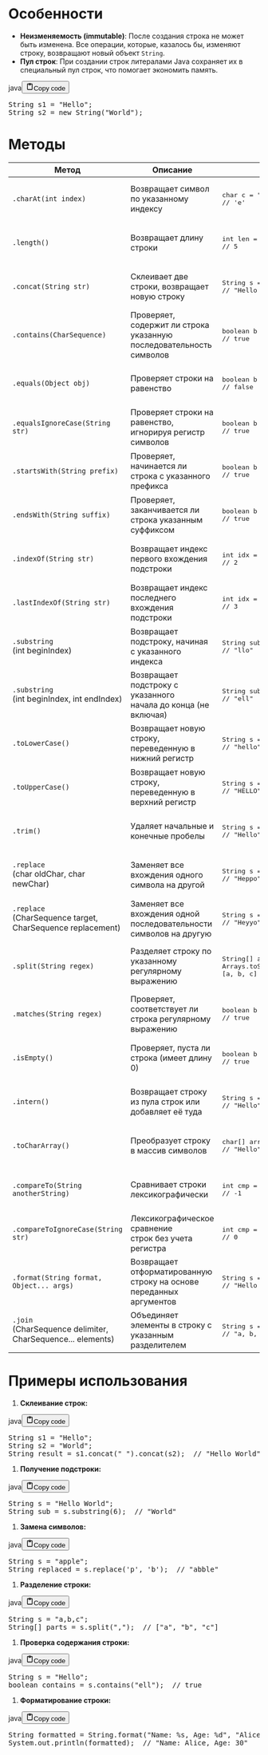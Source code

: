 <h1>Особенности</h1>
<ul>
<li><strong>Неизменяемость (immutable)</strong>: После создания строка не может быть изменена.
Все операции, которые, казалось бы, изменяют строку, возвращают новый объект <code>String</code>.</li>
<li><strong>Пул строк</strong>: При создании строк литералами Java сохраняет их в специальный пул строк, что помогает экономить память.</li>
</ul>
<div class="code_element"><div class="lang_line"><text>java</text><button class="copy_code_button" onclick="CopyCode(this)"><svg style="width: 1.2em;height: 1.2em;" aria-hidden="true" xmlns="http://www.w3.org/2000/svg" fill="none" viewBox="0 0 24 24"><path stroke="currentColor" stroke-linecap="round" stroke-linejoin="round" stroke-width="2" d="M15 4h3a1 1 0 0 1 1 1v15a1 1 0 0 1-1 1H6a1 1 0 0 1-1-1V5a1 1 0 0 1 1-1h3m0 3h6m-5-4v4h4V3h-4Z"/></svg><text class="unselectable">Copy code</text></button></div><div class="code language-java"><div class="highlight"><pre><span></span><span class="n">String</span><span class="w"> </span><span class="n">s1</span><span class="w"> </span><span class="o">=</span><span class="w"> </span><span class="s">&quot;Hello&quot;</span><span class="p">;</span>
<span class="n">String</span><span class="w"> </span><span class="n">s2</span><span class="w"> </span><span class="o">=</span><span class="w"> </span><span class="k">new</span><span class="w"> </span><span class="n">String</span><span class="p">(</span><span class="s">&quot;World&quot;</span><span class="p">);</span>
</pre></div></div></div>

<h1>Методы</h1>
<table>
<thead>
<tr>
<th>Метод</th>
<th>Описание</th>
<th>Пример использования</th>
</tr>
</thead>
<tbody>
<tr>
<td><code>.charAt(int index)</code></td>
<td>Возвращает символ по указанному индексу</td>
<td><div class="code" style="border-radius:.375rem .375rem;"><div class="highlight"><pre><div class="highlight"><pre><span></span><span class="kt">char</span><span class="w"> </span><span class="n">c</span><span class="w"> </span><span class="o">=</span><span class="w"> </span><span class="s">&quot;Hello&quot;</span><span class="p">.</span><span class="na">charAt</span><span class="p">(</span><span class="mi">1</span><span class="p">);</span><br><span class="c1">// &#39;e&#39;</span><br></pre></div></pre></div></div></td>
</tr>
<tr>
<td><code>.length()</code></td>
<td>Возвращает длину строки</td>
<td><div class="code" style="border-radius:.375rem .375rem;"><div class="highlight"><pre><div class="highlight"><pre><span></span><span class="kt">int</span><span class="w"> </span><span class="n">len</span><span class="w"> </span><span class="o">=</span><span class="w"> </span><span class="s">&quot;Hello&quot;</span><span class="p">.</span><span class="na">length</span><span class="p">();</span><br><span class="c1">// 5</span><br></pre></div></pre></div></div></td>
</tr>
<tr>
<td><code>.concat(String str)</code></td>
<td>Склеивает две строки, возвращает новую строку</td>
<td><div class="code" style="border-radius:.375rem .375rem;"><div class="highlight"><pre><div class="highlight"><pre><span></span><span class="n">String</span><span class="w"> </span><span class="n">s</span><span class="w"> </span><span class="o">=</span><span class="w"> </span><span class="s">&quot;Hello&quot;</span><span class="p">.</span><span class="na">concat</span><span class="p">(</span><span class="s">&quot; World&quot;</span><span class="p">);</span><br><span class="c1">// &quot;Hello World&quot;</span><br></pre></div></pre></div></div></td>
</tr>
<tr>
<td><code>.contains(CharSequence)</code></td>
<td>Проверяет, содержит ли строка<br>указанную последовательность символов</td>
<td><div class="code" style="border-radius:.375rem .375rem;"><div class="highlight"><pre><div class="highlight"><pre><span></span><span class="kt">boolean</span><span class="w"> </span><span class="n">b</span><span class="w"> </span><span class="o">=</span><span class="w"> </span><span class="s">&quot;Hello&quot;</span><span class="p">.</span><span class="na">contains</span><span class="p">(</span><span class="s">&quot;ll&quot;</span><span class="p">);</span><br><span class="c1">// true</span><br></pre></div></pre></div></div></td>
</tr>
<tr>
<td><code>.equals(Object obj)</code></td>
<td>Проверяет строки на равенство</td>
<td><div class="code" style="border-radius:.375rem .375rem;"><div class="highlight"><pre><div class="highlight"><pre><span></span><span class="kt">boolean</span><span class="w"> </span><span class="n">b</span><span class="w"> </span><span class="o">=</span><span class="w"> </span><span class="s">&quot;Hello&quot;</span><span class="p">.</span><span class="na">equals</span><span class="p">(</span><span class="s">&quot;hello&quot;</span><span class="p">);</span><br><span class="c1">// false</span><br></pre></div></pre></div></div></td>
</tr>
<tr>
<td><code>.equalsIgnoreCase(String str)</code></td>
<td>Проверяет строки на равенство, игнорируя регистр символов</td>
<td><div class="code" style="border-radius:.375rem .375rem;"><div class="highlight"><pre><div class="highlight"><pre><span></span><span class="kt">boolean</span><span class="w"> </span><span class="n">b</span><span class="w"> </span><span class="o">=</span><span class="w"> </span><span class="s">&quot;Hello&quot;</span><span class="p">.</span><span class="na">equalsIgnoreCase</span><span class="p">(</span><span class="s">&quot;hello&quot;</span><span class="p">);</span><br><span class="c1">// true</span><br></pre></div></pre></div></div></td>
</tr>
<tr>
<td><code>.startsWith(String prefix)</code></td>
<td>Проверяет, начинается ли строка с указанного префикса</td>
<td><div class="code" style="border-radius:.375rem .375rem;"><div class="highlight"><pre><div class="highlight"><pre><span></span><span class="kt">boolean</span><span class="w"> </span><span class="n">b</span><span class="w"> </span><span class="o">=</span><span class="w"> </span><span class="s">&quot;Hello&quot;</span><span class="p">.</span><span class="na">startsWith</span><span class="p">(</span><span class="s">&quot;He&quot;</span><span class="p">);</span><br><span class="c1">// true</span><br></pre></div></pre></div></div></td>
</tr>
<tr>
<td><code>.endsWith(String suffix)</code></td>
<td>Проверяет, заканчивается ли строка указанным суффиксом</td>
<td><div class="code" style="border-radius:.375rem .375rem;"><div class="highlight"><pre><div class="highlight"><pre><span></span><span class="kt">boolean</span><span class="w"> </span><span class="n">b</span><span class="w"> </span><span class="o">=</span><span class="w"> </span><span class="s">&quot;Hello&quot;</span><span class="p">.</span><span class="na">endsWith</span><span class="p">(</span><span class="s">&quot;lo&quot;</span><span class="p">);</span><br><span class="c1">// true</span><br></pre></div></pre></div></div></td>
</tr>
<tr>
<td><code>.indexOf(String str)</code></td>
<td>Возвращает индекс первого вхождения подстроки</td>
<td><div class="code" style="border-radius:.375rem .375rem;"><div class="highlight"><pre><div class="highlight"><pre><span></span><span class="kt">int</span><span class="w"> </span><span class="n">idx</span><span class="w"> </span><span class="o">=</span><span class="w"> </span><span class="s">&quot;Hello&quot;</span><span class="p">.</span><span class="na">indexOf</span><span class="p">(</span><span class="s">&quot;l&quot;</span><span class="p">);</span><br><span class="c1">// 2</span><br></pre></div></pre></div></div></td>
</tr>
<tr>
<td><code>.lastIndexOf(String str)</code></td>
<td>Возвращает индекс последнего вхождения подстроки</td>
<td><div class="code" style="border-radius:.375rem .375rem;"><div class="highlight"><pre><div class="highlight"><pre><span></span><span class="kt">int</span><span class="w"> </span><span class="n">idx</span><span class="w"> </span><span class="o">=</span><span class="w"> </span><span class="s">&quot;Hello&quot;</span><span class="p">.</span><span class="na">lastIndexOf</span><span class="p">(</span><span class="s">&quot;l&quot;</span><span class="p">);</span><br><span class="c1">// 3</span><br></pre></div></pre></div></div></td>
</tr>
<tr>
<td><code>.substring</code><br>(int beginIndex)</td>
<td>Возвращает подстроку, начиная с указанного индекса</td>
<td><div class="code" style="border-radius:.375rem .375rem;"><div class="highlight"><pre><div class="highlight"><pre><span></span><span class="n">String</span><span class="w"> </span><span class="n">sub</span><span class="w"> </span><span class="o">=</span><span class="w"> </span><span class="s">&quot;Hello&quot;</span><span class="p">.</span><span class="na">substring</span><span class="p">(</span><span class="mi">2</span><span class="p">);</span><br><span class="c1">// &quot;llo&quot;</span><br></pre></div></pre></div></div></td>
</tr>
<tr>
<td><code>.substring</code><br>(int beginIndex, int endIndex)</td>
<td>Возвращает подстроку с указанного<br>начала до конца (не включая)</td>
<td><div class="code" style="border-radius:.375rem .375rem;"><div class="highlight"><pre><div class="highlight"><pre><span></span><span class="n">String</span><span class="w"> </span><span class="n">sub</span><span class="w"> </span><span class="o">=</span><span class="w"> </span><span class="s">&quot;Hello&quot;</span><span class="p">.</span><span class="na">substring</span><span class="p">(</span><span class="mi">1</span><span class="p">,</span><span class="w"> </span><span class="mi">4</span><span class="p">);</span><br><span class="c1">// &quot;ell&quot;</span><br></pre></div></pre></div></div></td>
</tr>
<tr>
<td><code>.toLowerCase()</code></td>
<td>Возвращает новую строку, переведенную в нижний регистр</td>
<td><div class="code" style="border-radius:.375rem .375rem;"><div class="highlight"><pre><div class="highlight"><pre><span></span><span class="n">String</span><span class="w"> </span><span class="n">s</span><span class="w"> </span><span class="o">=</span><span class="w"> </span><span class="s">&quot;HELLO&quot;</span><span class="p">.</span><span class="na">toLowerCase</span><span class="p">();</span><br><span class="c1">// &quot;hello&quot;</span><br></pre></div></pre></div></div></td>
</tr>
<tr>
<td><code>.toUpperCase()</code></td>
<td>Возвращает новую строку, переведенную в верхний регистр</td>
<td><div class="code" style="border-radius:.375rem .375rem;"><div class="highlight"><pre><div class="highlight"><pre><span></span><span class="n">String</span><span class="w"> </span><span class="n">s</span><span class="w"> </span><span class="o">=</span><span class="w"> </span><span class="s">&quot;hello&quot;</span><span class="p">.</span><span class="na">toUpperCase</span><span class="p">();</span><br><span class="c1">// &quot;HELLO&quot;</span><br></pre></div></pre></div></div></td>
</tr>
<tr>
<td><code>.trim()</code></td>
<td>Удаляет начальные и конечные пробелы</td>
<td><div class="code" style="border-radius:.375rem .375rem;"><div class="highlight"><pre><div class="highlight"><pre><span></span><span class="n">String</span><span class="w"> </span><span class="n">s</span><span class="w"> </span><span class="o">=</span><span class="w"> </span><span class="s">&quot;  Hello  &quot;</span><span class="p">.</span><span class="na">trim</span><span class="p">();</span><br><span class="c1">// &quot;Hello&quot;</span><br></pre></div></pre></div></div></td>
</tr>
<tr>
<td><code>.replace</code><br>(char oldChar, char newChar)</td>
<td>Заменяет все вхождения одного символа на другой</td>
<td><div class="code" style="border-radius:.375rem .375rem;"><div class="highlight"><pre><div class="highlight"><pre><span></span><span class="n">String</span><span class="w"> </span><span class="n">s</span><span class="w"> </span><span class="o">=</span><span class="w"> </span><span class="s">&quot;Hello&quot;</span><span class="p">.</span><span class="na">replace</span><span class="p">(</span><span class="sc">&#39;l&#39;</span><span class="p">,</span><span class="w"> </span><span class="sc">&#39;p&#39;</span><span class="p">);</span><br><span class="c1">// &quot;Heppo&quot;</span><br></pre></div></pre></div></div></td>
</tr>
<tr>
<td><code>.replace</code><br>(CharSequence target,<br>CharSequence replacement)</td>
<td>Заменяет все вхождения одной<br>последовательности символов на другую</td>
<td><div class="code" style="border-radius:.375rem .375rem;"><div class="highlight"><pre><div class="highlight"><pre><span></span><span class="n">String</span><span class="w"> </span><span class="n">s</span><span class="w"> </span><span class="o">=</span><span class="w"> </span><span class="s">&quot;Hello&quot;</span><span class="p">.</span><span class="na">replace</span><span class="p">(</span><span class="s">&quot;ll&quot;</span><span class="p">,</span><span class="w"> </span><span class="s">&quot;yy&quot;</span><span class="p">);</span><br><span class="c1">// &quot;Heyyo&quot;</span><br></pre></div></pre></div></div></td>
</tr>
<tr>
<td><code>.split(String regex)</code></td>
<td>Разделяет строку по указанному регулярному выражению</td>
<td><div class="code" style="border-radius:.375rem .375rem;"><div class="highlight"><pre><div class="highlight"><pre><span></span><span class="n">String</span><span class="o">[]</span><span class="w"> </span><span class="n">arr</span><span class="w"> </span><span class="o">=</span><span class="w"> </span><span class="s">&quot;a,b,c&quot;</span><span class="p">.</span><span class="na">split</span><span class="p">(</span><span class="s">&quot;,&quot;</span><span class="p">);</span><br><span class="n">Arrays</span><span class="p">.</span><span class="na">toString</span><span class="p">(</span><span class="s">&quot;a,b,c&quot;</span><span class="p">.</span><span class="na">split</span><span class="p">(</span><span class="s">&quot;,&quot;</span><span class="p">))</span><br><span class="o">[</span><span class="n">a</span><span class="p">,</span><span class="w"> </span><span class="n">b</span><span class="p">,</span><span class="w"> </span><span class="n">c</span><span class="o">]</span><br></pre></div></pre></div></div></td>
</tr>
<tr>
<td><code>.matches(String regex)</code></td>
<td>Проверяет, соответствует ли строка регулярному выражению</td>
<td><div class="code" style="border-radius:.375rem .375rem;"><div class="highlight"><pre><div class="highlight"><pre><span></span><span class="kt">boolean</span><span class="w"> </span><span class="n">b</span><span class="w"> </span><span class="o">=</span><span class="w"> </span><span class="s">&quot;abc&quot;</span><span class="p">.</span><span class="na">matches</span><span class="p">(</span><span class="s">&quot;[a-z]+&quot;</span><span class="p">);</span><br><span class="c1">// true</span><br></pre></div></pre></div></div></td>
</tr>
<tr>
<td><code>.isEmpty()</code></td>
<td>Проверяет, пуста ли строка (имеет длину 0)</td>
<td><div class="code" style="border-radius:.375rem .375rem;"><div class="highlight"><pre><div class="highlight"><pre><span></span><span class="kt">boolean</span><span class="w"> </span><span class="n">b</span><span class="w"> </span><span class="o">=</span><span class="w"> </span><span class="s">&quot;&quot;</span><span class="p">.</span><span class="na">isEmpty</span><span class="p">();</span><br><span class="c1">// true</span><br></pre></div></pre></div></div></td>
</tr>
<tr>
<td><code>.intern()</code></td>
<td>Возвращает строку из пула строк или добавляет её туда</td>
<td><div class="code" style="border-radius:.375rem .375rem;"><div class="highlight"><pre><div class="highlight"><pre><span></span><span class="n">String</span><span class="w"> </span><span class="n">s</span><span class="w"> </span><span class="o">=</span><span class="w"> </span><span class="s">&quot;Hello&quot;</span><span class="p">.</span><span class="na">intern</span><span class="p">();</span><br><span class="c1">// &quot;Hello&quot;</span><br></pre></div></pre></div></div></td>
</tr>
<tr>
<td><code>.toCharArray()</code></td>
<td>Преобразует строку в массив символов</td>
<td><div class="code" style="border-radius:.375rem .375rem;"><div class="highlight"><pre><div class="highlight"><pre><span></span><span class="kt">char</span><span class="o">[]</span><span class="w"> </span><span class="n">arr</span><span class="w"> </span><span class="o">=</span><span class="w"> </span><span class="s">&quot;Hello&quot;</span><span class="p">.</span><span class="na">toCharArray</span><span class="p">();</span><br><span class="c1">// &quot;Hello&quot;</span><br></pre></div></pre></div></div></td>
</tr>
<tr>
<td><code>.compareTo(String anotherString)</code></td>
<td>Сравнивает строки лексикографически</td>
<td><div class="code" style="border-radius:.375rem .375rem;"><div class="highlight"><pre><div class="highlight"><pre><span></span><span class="kt">int</span><span class="w"> </span><span class="n">cmp</span><span class="w"> </span><span class="o">=</span><span class="w"> </span><span class="s">&quot;abc&quot;</span><span class="p">.</span><span class="na">compareTo</span><span class="p">(</span><span class="s">&quot;abd&quot;</span><span class="p">);</span><br><span class="c1">// -1</span><br></pre></div></pre></div></div></td>
</tr>
<tr>
<td><code>.compareToIgnoreCase(String str)</code></td>
<td>Лексикографическое сравнение<br>строк без учета регистра</td>
<td><div class="code" style="border-radius:.375rem .375rem;"><div class="highlight"><pre><div class="highlight"><pre><span></span><span class="kt">int</span><span class="w"> </span><span class="n">cmp</span><span class="w"> </span><span class="o">=</span><span class="w"> </span><span class="s">&quot;abc&quot;</span><span class="p">.</span><span class="na">compareToIgnoreCase</span><span class="p">(</span><span class="s">&quot;ABC&quot;</span><span class="p">);</span><br><span class="c1">// 0</span><br></pre></div></pre></div></div></td>
</tr>
<tr>
<td><code>.format(String format, Object... args)</code></td>
<td>Возвращает отформатированную<br>строку на основе переданных аргументов</td>
<td><div class="code" style="border-radius:.375rem .375rem;"><div class="highlight"><pre><div class="highlight"><pre><span></span><span class="n">String</span><span class="w"> </span><span class="n">s</span><span class="w"> </span><span class="o">=</span><span class="w"> </span><span class="n">String</span><span class="p">.</span><span class="na">format</span><span class="p">(</span><span class="s">&quot;Hello %s&quot;</span><span class="p">,</span><span class="w"> </span><span class="s">&quot;World&quot;</span><span class="p">);</span><br><span class="c1">// &quot;Hello World&quot;</span><br></pre></div></pre></div></div></td>
</tr>
<tr>
<td><code>.join</code><br>(CharSequence delimiter,<br>CharSequence... elements)</td>
<td>Объединяет элементы в строку с указанным разделителем</td>
<td><div class="code" style="border-radius:.375rem .375rem;"><div class="highlight"><pre><div class="highlight"><pre><span></span><span class="n">String</span><span class="w"> </span><span class="n">s</span><span class="w"> </span><span class="o">=</span><span class="w"> </span><span class="n">String</span><span class="p">.</span><span class="na">join</span><span class="p">(</span><span class="s">&quot;, &quot;</span><span class="p">,</span><span class="w"> </span><span class="s">&quot;a&quot;</span><span class="p">,</span><span class="w"> </span><span class="s">&quot;b&quot;</span><span class="p">,</span><span class="w"> </span><span class="s">&quot;c&quot;</span><span class="p">);</span><br><span class="c1">// &quot;a, b, c&quot;</span><br></pre></div></pre></div></div></td>
</tr>
</tbody>
</table>
<h1>Примеры использования</h1>
<ol>
<li><strong>Склеивание строк:</strong></li>
</ol>
<div class="code_element"><div class="lang_line"><text>java</text><button class="copy_code_button" onclick="CopyCode(this)"><svg style="width: 1.2em;height: 1.2em;" aria-hidden="true" xmlns="http://www.w3.org/2000/svg" fill="none" viewBox="0 0 24 24"><path stroke="currentColor" stroke-linecap="round" stroke-linejoin="round" stroke-width="2" d="M15 4h3a1 1 0 0 1 1 1v15a1 1 0 0 1-1 1H6a1 1 0 0 1-1-1V5a1 1 0 0 1 1-1h3m0 3h6m-5-4v4h4V3h-4Z"/></svg><text class="unselectable">Copy code</text></button></div><div class="code language-java"><div class="highlight"><pre><span></span><span class="n">String</span><span class="w"> </span><span class="n">s1</span><span class="w"> </span><span class="o">=</span><span class="w"> </span><span class="s">&quot;Hello&quot;</span><span class="p">;</span>
<span class="n">String</span><span class="w"> </span><span class="n">s2</span><span class="w"> </span><span class="o">=</span><span class="w"> </span><span class="s">&quot;World&quot;</span><span class="p">;</span>
<span class="n">String</span><span class="w"> </span><span class="n">result</span><span class="w"> </span><span class="o">=</span><span class="w"> </span><span class="n">s1</span><span class="p">.</span><span class="na">concat</span><span class="p">(</span><span class="s">&quot; &quot;</span><span class="p">).</span><span class="na">concat</span><span class="p">(</span><span class="n">s2</span><span class="p">);</span><span class="w">  </span><span class="c1">// &quot;Hello World&quot;</span>
</pre></div></div></div>

<ol>
<li><strong>Получение подстроки:</strong></li>
</ol>
<div class="code_element"><div class="lang_line"><text>java</text><button class="copy_code_button" onclick="CopyCode(this)"><svg style="width: 1.2em;height: 1.2em;" aria-hidden="true" xmlns="http://www.w3.org/2000/svg" fill="none" viewBox="0 0 24 24"><path stroke="currentColor" stroke-linecap="round" stroke-linejoin="round" stroke-width="2" d="M15 4h3a1 1 0 0 1 1 1v15a1 1 0 0 1-1 1H6a1 1 0 0 1-1-1V5a1 1 0 0 1 1-1h3m0 3h6m-5-4v4h4V3h-4Z"/></svg><text class="unselectable">Copy code</text></button></div><div class="code language-java"><div class="highlight"><pre><span></span><span class="n">String</span><span class="w"> </span><span class="n">s</span><span class="w"> </span><span class="o">=</span><span class="w"> </span><span class="s">&quot;Hello World&quot;</span><span class="p">;</span>
<span class="n">String</span><span class="w"> </span><span class="n">sub</span><span class="w"> </span><span class="o">=</span><span class="w"> </span><span class="n">s</span><span class="p">.</span><span class="na">substring</span><span class="p">(</span><span class="mi">6</span><span class="p">);</span><span class="w">  </span><span class="c1">// &quot;World&quot;</span>
</pre></div></div></div>

<ol>
<li><strong>Замена символов:</strong></li>
</ol>
<div class="code_element"><div class="lang_line"><text>java</text><button class="copy_code_button" onclick="CopyCode(this)"><svg style="width: 1.2em;height: 1.2em;" aria-hidden="true" xmlns="http://www.w3.org/2000/svg" fill="none" viewBox="0 0 24 24"><path stroke="currentColor" stroke-linecap="round" stroke-linejoin="round" stroke-width="2" d="M15 4h3a1 1 0 0 1 1 1v15a1 1 0 0 1-1 1H6a1 1 0 0 1-1-1V5a1 1 0 0 1 1-1h3m0 3h6m-5-4v4h4V3h-4Z"/></svg><text class="unselectable">Copy code</text></button></div><div class="code language-java"><div class="highlight"><pre><span></span><span class="n">String</span><span class="w"> </span><span class="n">s</span><span class="w"> </span><span class="o">=</span><span class="w"> </span><span class="s">&quot;apple&quot;</span><span class="p">;</span>
<span class="n">String</span><span class="w"> </span><span class="n">replaced</span><span class="w"> </span><span class="o">=</span><span class="w"> </span><span class="n">s</span><span class="p">.</span><span class="na">replace</span><span class="p">(</span><span class="sc">&#39;p&#39;</span><span class="p">,</span><span class="w"> </span><span class="sc">&#39;b&#39;</span><span class="p">);</span><span class="w">  </span><span class="c1">// &quot;abble&quot;</span>
</pre></div></div></div>

<ol>
<li><strong>Разделение строки:</strong></li>
</ol>
<div class="code_element"><div class="lang_line"><text>java</text><button class="copy_code_button" onclick="CopyCode(this)"><svg style="width: 1.2em;height: 1.2em;" aria-hidden="true" xmlns="http://www.w3.org/2000/svg" fill="none" viewBox="0 0 24 24"><path stroke="currentColor" stroke-linecap="round" stroke-linejoin="round" stroke-width="2" d="M15 4h3a1 1 0 0 1 1 1v15a1 1 0 0 1-1 1H6a1 1 0 0 1-1-1V5a1 1 0 0 1 1-1h3m0 3h6m-5-4v4h4V3h-4Z"/></svg><text class="unselectable">Copy code</text></button></div><div class="code language-java"><div class="highlight"><pre><span></span><span class="n">String</span><span class="w"> </span><span class="n">s</span><span class="w"> </span><span class="o">=</span><span class="w"> </span><span class="s">&quot;a,b,c&quot;</span><span class="p">;</span>
<span class="n">String</span><span class="o">[]</span><span class="w"> </span><span class="n">parts</span><span class="w"> </span><span class="o">=</span><span class="w"> </span><span class="n">s</span><span class="p">.</span><span class="na">split</span><span class="p">(</span><span class="s">&quot;,&quot;</span><span class="p">);</span><span class="w">  </span><span class="c1">// [&quot;a&quot;, &quot;b&quot;, &quot;c&quot;]</span>
</pre></div></div></div>

<ol>
<li><strong>Проверка содержания строки:</strong></li>
</ol>
<div class="code_element"><div class="lang_line"><text>java</text><button class="copy_code_button" onclick="CopyCode(this)"><svg style="width: 1.2em;height: 1.2em;" aria-hidden="true" xmlns="http://www.w3.org/2000/svg" fill="none" viewBox="0 0 24 24"><path stroke="currentColor" stroke-linecap="round" stroke-linejoin="round" stroke-width="2" d="M15 4h3a1 1 0 0 1 1 1v15a1 1 0 0 1-1 1H6a1 1 0 0 1-1-1V5a1 1 0 0 1 1-1h3m0 3h6m-5-4v4h4V3h-4Z"/></svg><text class="unselectable">Copy code</text></button></div><div class="code language-java"><div class="highlight"><pre><span></span><span class="n">String</span><span class="w"> </span><span class="n">s</span><span class="w"> </span><span class="o">=</span><span class="w"> </span><span class="s">&quot;Hello&quot;</span><span class="p">;</span>
<span class="kt">boolean</span><span class="w"> </span><span class="n">contains</span><span class="w"> </span><span class="o">=</span><span class="w"> </span><span class="n">s</span><span class="p">.</span><span class="na">contains</span><span class="p">(</span><span class="s">&quot;ell&quot;</span><span class="p">);</span><span class="w">  </span><span class="c1">// true</span>
</pre></div></div></div>

<ol>
<li><strong>Форматирование строки:</strong></li>
</ol>
<div class="code_element"><div class="lang_line"><text>java</text><button class="copy_code_button" onclick="CopyCode(this)"><svg style="width: 1.2em;height: 1.2em;" aria-hidden="true" xmlns="http://www.w3.org/2000/svg" fill="none" viewBox="0 0 24 24"><path stroke="currentColor" stroke-linecap="round" stroke-linejoin="round" stroke-width="2" d="M15 4h3a1 1 0 0 1 1 1v15a1 1 0 0 1-1 1H6a1 1 0 0 1-1-1V5a1 1 0 0 1 1-1h3m0 3h6m-5-4v4h4V3h-4Z"/></svg><text class="unselectable">Copy code</text></button></div><div class="code language-java"><div class="highlight"><pre><span></span><span class="n">String</span><span class="w"> </span><span class="n">formatted</span><span class="w"> </span><span class="o">=</span><span class="w"> </span><span class="n">String</span><span class="p">.</span><span class="na">format</span><span class="p">(</span><span class="s">&quot;Name: %s, Age: %d&quot;</span><span class="p">,</span><span class="w"> </span><span class="s">&quot;Alice&quot;</span><span class="p">,</span><span class="w"> </span><span class="mi">30</span><span class="p">);</span>
<span class="n">System</span><span class="p">.</span><span class="na">out</span><span class="p">.</span><span class="na">println</span><span class="p">(</span><span class="n">formatted</span><span class="p">);</span><span class="w">  </span><span class="c1">// &quot;Name: Alice, Age: 30&quot;</span>
</pre></div></div></div>